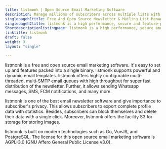 ```yaml
---
title: listmonk | Open Source Email Marketing Software
description: Manage millions of subscribers across multiple lists with super fast bulk importer or JSON APIs. Use Go template language to create dynamic email templates.
singlepageh1title: Free And Open Source Newsletter & Mailing List Manager
singlepageh2title: listmonk is a high performance, secure and feature-packed newsletter software with a modern dashboard. Instantly send newsletter to millions of subscribers.
Shortdescriptionlistingpage: listmonk is a high performance, secure and feature-packed newsletter software with a modern dashboard. Instantly send newsletter to millions of subscribers.
linktitle: listmonk
draft: false
weight: 3
layout: "single"

---
```


listmonk is a free and open source email marketing software. It's easy to set up and features packed into a single binary. listmonk supports powerful and dynamic email templates. listmonk offers highly configurable multi-threaded, multi-SMTP email queues with high throughput for super fast distribution of the newsletter. Further, it allows sending Whatsapp messages, SMS, FCM notifications, and many more.

listmonk is one of the best email newsletter software and give importance to subscriber's privacy. This allows subscribers to export complete profile data with statistics. Besides, subscribers can block themselves and delete their data with a single click. Moreover, listmonk offers the facility S3 for storage for storing images.

listmonk is built on modern technologies such as Go, VueJS, and PostgreSQL. The license for this open source email marketing software is AGPL-3.0 (GNU Affero General Public License v3.0).